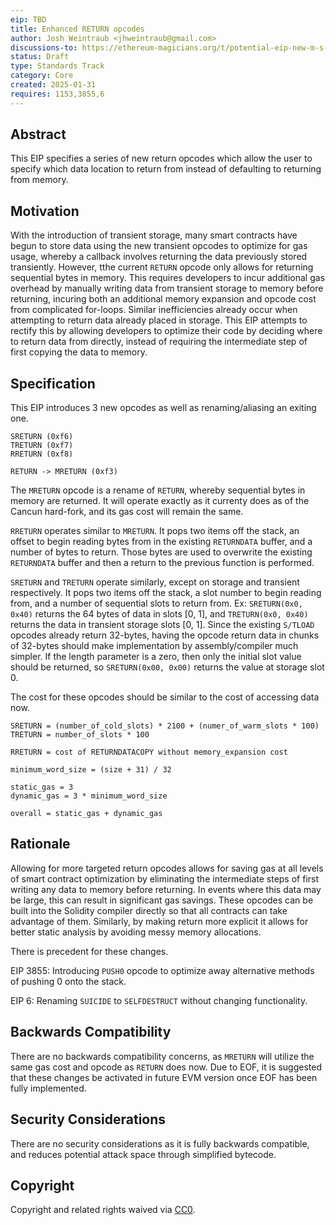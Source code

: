 ```yaml
---
eip: TBD
title: Enhanced RETURN opcodes
author: Josh Weintraub <jhweintraub@gmail.com>
discussions-to: https://ethereum-magicians.org/t/potential-eip-new-m-s-treturn-opcodes/22731/2
status: Draft
type: Standards Track
category: Core
created: 2025-01-31
requires: 1153,3855,6 
---
```


## Abstract
This EIP specifies a series of new return opcodes which allow the user to specify which data location to return from
instead of defaulting to returning from memory.

## Motivation
With the introduction of transient storage, many smart contracts have begun to store data using the new transient opcodes to optimize for gas usage, whereby a callback 
involves returning the data previously stored transiently. However, tthe current `RETURN` opcode only allows for returning sequential bytes in memory. This requires
developers to incur additional gas overhead by manually writing data from transient storage to memory before returning, 
incuring both an additional memory expansion and opcode cost from complicated for-loops. Similar 
inefficiencies already occur when attempting to return data already placed in storage. This EIP attempts to rectify
this by allowing developers to optimize their code by deciding where to return data from directly, instead of requiring
the intermediate step of first copying the data to memory.

## Specification

This EIP introduces 3 new opcodes as well as renaming/aliasing an exiting one.
```
SRETURN (0xf6)
TRETURN (0xf7)
RRETURN (0xf8)

RETURN -> MRETURN (0xf3)
```

The `MRETURN` opcode is a rename of `RETURN`, whereby sequential bytes in memory are returned. It will operate exactly as it currenty does as of the Cancun hard-fork, and its gas cost will remain the same.

`RRETURN` operates similar to `MRETURN`. It pops two items off the stack, an offset to begin reading bytes from in the 
existing `RETURNDATA` buffer, and a number of bytes to return. Those bytes are used to overwrite the existing `RETURNDATA` buffer and then a return to the previous function is performed.

`SRETURN` and `TRETURN` operate similarly, except on storage and transient respectively. It pops two items off the stack, 
a slot number to begin reading from, and a number of sequential slots to return from. Ex: `SRETURN(0x0, 0x40)` returns the 64 bytes of data in slots [0, 1], and `TRETURN(0x0, 0x40)` returns the data in transient storage slots [0, 1]. Since the
existing `S/TLOAD` opcodes already return 32-bytes, having the opcode return data in chunks of 32-bytes should make implementation by assembly/compiler much simpler. 
If the length parameter is a zero, then only the initial slot value should be returned, so `SRETURN(0x00, 0x00)` returns the value at storage slot 0.

The cost for these opcodes should be similar to the cost of accessing data now.

```
SRETURN = (number_of_cold_slots) * 2100 + (numer_of_warm_slots * 100)
TRETURN = number_of_slots * 100

RRETURN = cost of RETURNDATACOPY without memory_expansion cost

minimum_word_size = (size + 31) / 32

static_gas = 3
dynamic_gas = 3 * minimum_word_size

overall = static_gas + dynamic_gas
```

## Rationale

Allowing for more targeted return opcodes allows for saving gas at all levels of smart contract optimization by eliminating
the intermediate steps of first writing any data to memory before returning. In events where this data may be large, this can result in significant gas savings. These opcodes can be built into the Solidity compiler directly so that all contracts
can take advantage of them. Similarly, by making return more explicit it allows for better static analysis by avoiding messy memory allocations.

There is precedent for these changes. 

EIP 3855: Introducing `PUSH0` opcode to optimize away alternative methods of pushing 0 onto the stack.

EIP 6: Renaming `SUICIDE` to `SELFDESTRUCT` without changing functionality.

## Backwards Compatibility

There are no backwards compatibility concerns, as `MRETURN` will utilize the same gas cost and opcode as `RETURN` does now. Due to EOF, it is suggested that these changes be 
activated in future EVM version once EOF has been fully implemented.

## Security Considerations

There are no security considerations as it is fully backwards compatible, and reduces potential attack space through simplified bytecode.

## Copyright
Copyright and related rights waived via [CC0](../LICENSE.md).